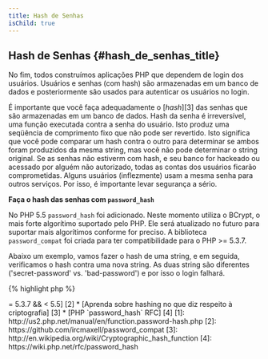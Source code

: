 ```yaml
---
title: Hash de Senhas
isChild: true
---
```


## Hash de Senhas {#hash_de_senhas_title}

No fim, todos construímos aplicações PHP que dependem de login dos usuários. Usuários e senhas (com hash) são
armazenadas em um banco de dados e posteriormente são usados para autenticar os usuários no login.

É importante que você faça adequadamente o [_hash_][3] das senhas que são armazenadas em um banco de dados.
Hash da senha é irreversível, uma função executada contra a senha do usuário. Isto produz uma seqüência
de comprimento fixo que não pode ser revertido. Isto significa que você pode comparar um hash contra o outro
para determinar se ambos foram produzidos da mesma string, mas você não pode determinar o string original.
Se as senhas não estiverm com hash, e seu banco for hackeado ou acessado por alguém não autorizado, todas as
contas dos usuários ficarão comprometidas. Alguns usuários (inflezmente) usam a mesma senha para outros
serviços. Por isso, é importante levar segurança a sério.

**Faça o hash das senhas com `password_hash`**

No PHP 5.5 `password_hash` foi adicionado. Neste momento utiliza o BCrypt, o mais forte algorítimo suportado
pelo PHP. Ele será atualizado no futuro para suportar mais algorítimos conforme for preciso.
A biblioteca `password_compat` foi criada para ter compatibilidade para o PHP >= 5.3.7.

Abaixo um exemplo, vamos fazer o hash de uma string, e em seguida, verificamos o hash contra uma nova string.
As duas string são diferentes ('secret-password' vs. 'bad-password') e por isso o login falhará.

{% highlight php %}
<?php

require 'password.php';

$passwordHash = password_hash('secret-password', PASSWORD_DEFAULT);

if (password_verify('bad-password', $passwordHash)) {
    //Senha correta
} else {
    //Senha Errada
}
{% endhighlight %}

* [Aprenda sobre `password_hash`] [1]
* [`password_compat` para PHP  >= 5.3.7 && < 5.5] [2]
* [Aprenda sobre hashing no que diz respeito à criptografia] [3]
* [PHP `password_hash` RFC] [4]

[1]: http://us2.php.net/manual/en/function.password-hash.php
[2]: https://github.com/ircmaxell/password_compat
[3]: http://en.wikipedia.org/wiki/Cryptographic_hash_function
[4]: https://wiki.php.net/rfc/password_hash